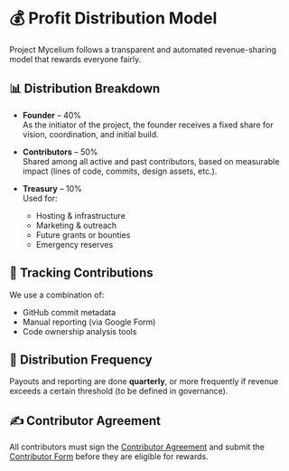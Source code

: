 # 💰 Profit Distribution Model

Project Mycelium follows a transparent and automated revenue-sharing model that rewards everyone fairly.

## 📊 Distribution Breakdown

- **Founder** – 40%  
  As the initiator of the project, the founder receives a fixed share for vision, coordination, and initial build.

- **Contributors** – 50%  
  Shared among all active and past contributors, based on measurable impact (lines of code, commits, design assets, etc.).

- **Treasury** – 10%  
  Used for:
  - Hosting & infrastructure
  - Marketing & outreach
  - Future grants or bounties
  - Emergency reserves

## 📁 Tracking Contributions

We use a combination of:
- GitHub commit metadata
- Manual reporting (via Google Form)
- Code ownership analysis tools

## 📆 Distribution Frequency

Payouts and reporting are done **quarterly**, or more frequently if revenue exceeds a certain threshold (to be defined in governance).

## ✍️ Contributor Agreement

All contributors must sign the [Contributor Agreement](./AGREEMENT_TEMPLATE.pdf) and submit the [Contributor Form](https://docs.google.com/forms/d/e/1FAIpQLSctIFIYWTs7Map4rujeA_DoNn0XftSlQIRi76rx9imspaZ5eQ/viewform) before they are eligible for rewards.
